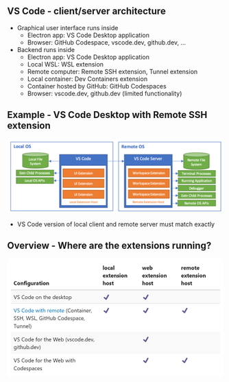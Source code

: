 ## VS Code - client/server architecture
- Graphical user interface runs inside
  - Electron app: VS Code Desktop application
  - Browser: GitHub Codespace, vscode.dev, github.dev, ...
- Backend runs inside
  - Electron app: VS Code Desktop application
  - Local WSL: WSL extension
  - Remote computer: Remote SSH extension, Tunnel extension
  - Local container: Dev Containers extension
  - Container hosted by GitHub: GitHub Codespaces
  - Browser: vscode.dev, github.dev (limited functionality)

## Example - VS Code Desktop with Remote SSH extension
![VS Code architecture](static/architecture/architecture.png)
- VS Code version of local client and remote server must match exactly

## Overview - Where are the extensions running?
![Extension hosts](static/architecture/extensions.png)
